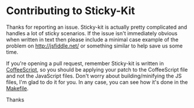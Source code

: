 # Contributing to Sticky-Kit


Thanks for reporting an issue. Sticky-kit is actually pretty complicated and
handles a lot of sticky scenarios. If the issue isn't immediately obvious when
written in text then please include a minimal case example of the problem on
<http://jsfiddle.net/> or something similar to help save us some time.

If you're opening a pull request, remember Sticky-kit is written in
[CoffeeScript](http://coffeescript.org/), so you should be applying your patch
to the CoffeeScript file and not the JavaScript files. Don't worry about
building/minifying the JS files, I'm glad to do it for you. In any case, you
can see how it's done in the
[Makefile](https://github.com/leafo/sticky-kit/blob/master/Makefile).

Thanks